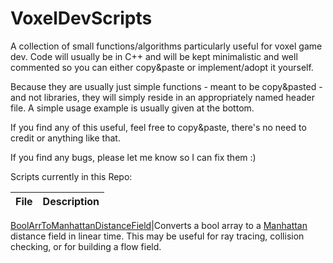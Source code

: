 # VoxelDevScripts
A collection of small functions/algorithms particularly useful for voxel game dev. Code will usually be in C++ and will be kept minimalistic and well commented so you can either copy&paste or implement/adopt it yourself. 

Because they are usually just simple functions - meant to be copy&pasted - and not libraries, they will simply reside in an appropriately named header file. A simple usage example is usually given at the bottom.

If you find any of this useful, feel free to copy&paste, there's no need to credit or anything like that. 

If you find any bugs, please let me know so I can fix them :)


Scripts currently in this Repo:

File|Description
----|-----------

[BoolArrToManhattanDistanceField](src/BoolArrToManhattanDistanceField.hpp)|Converts a bool array to a [Manhattan](https://en.wikipedia.org/wiki/Taxicab_geometry) distance field in linear time. This may be useful for ray tracing, collision checking, or for building a flow field.
